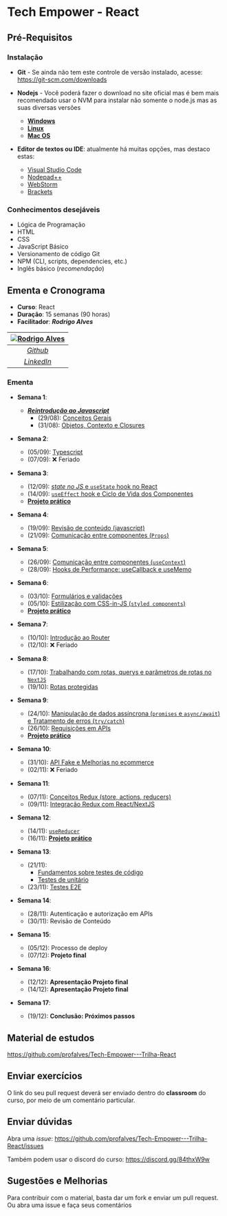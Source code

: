 # Tech Empower - React

## Pré-Requisitos

### Instalação

- **Git** - Se ainda não tem este controle de versão instalado, acesse: <https://git-scm.com/downloads>

- **Nodejs** - Você poderá fazer o download no site oficial mas é bem mais recomendado usar o NVM para instalar não somente o node.js mas as suas diversas versões
  - [**Windows**](https://github.com/coreybutler/nvm-windows)
  - [**Linux**](https://github.com/nvm-sh/nvm#installing-and-updating)
  - [**Mac OS**](https://tecadmin.net/install-nvm-macos-with-homebrew/)

- **Editor de textos ou IDE**: atualmente há muitas opções, mas destaco estas:
  - [Visual Studio Code](https://code.visualstudio.com/)
  - [Nodepad++](https://notepad-plus-plus.org/)
  - [WebStorm](https://www.jetbrains.com)
  - [Brackets](https://brackets.io/)

### Conhecimentos desejáveis

- Lógica de Programação
- HTML
- CSS
- JavaScript Básico
- Versionamento de código Git
- NPM (CLI, scripts, dependencies, etc.)
- Inglês básico (*recomendação*)

## Ementa e Cronograma

- **Curso**: React
- **Duração**: 15 semanas (90 horas)
- **Facilitador**: ***Rodrigo Alves***

| [![Rodrigo Alves](https://avatars.githubusercontent.com/u/2893710)](https://github.com/profalves) |
| :-----------------------------------------------------------------------------------------------: |
|                             [*Github*](https://github.com/profalves)                              |
|                    [*LinkedIn*](https://www.linkedin.com/in/rodrigoalvesdev/)                     |

### Ementa

- **Semana 1**:
  - [***Reintrodução ao Javascript***](https://developer.mozilla.org/pt-BR/docs/Web/JavaScript/Language_Overview)
    - (29/08): [Conceitos Gerais](semana-1/introJS-1.md) 
    - (31/08): [Objetos, Contexto e Closures](semana-1/introJS-2.md)

- **Semana 2**: 
  - (05/09): [Typescript](semana-2/typescript.md)
  - (07/09): ❌ Feriado

- **Semana 3**: 
  - (12/09): [*state no JS* e `useState` hook no React](semana-3/state.md)
  - (14/09): [`useEffect` hook e Ciclo de Vida dos Componentes](semana-3/useEffect.md)
  - [**Projeto prático**](semana-2/avaliação%201/avaliação.md)

- **Semana 4**: 
  - (19/09): [Revisão de conteúdo (javascript)](semana-2/avaliação%201/dicas.md)
  - (21/09): [Comunicação entre componentes (`Props`)](semana-4/props-context.md#props)

- **Semana 5**: 
  - (26/09): [Comunicação entre componentes (`useContext`)](semana-4/props-context.md#usecontext-hook)
  - (28/09): [Hooks de Performance: useCallback e useMemo](semana-5/outros-hooks.md)

- **Semana 6**: 
  - (03/10): [Formulários e validações](semana-6/forms.md)
  - (05/10): [Estilização com CSS-in-JS (`styled components`)](semana-6/styled-components.md)
  - [**Projeto prático**]()

- **Semana 7**: 
  - (10/10): [Introdução ao Router](semana-7/react-router.md)
  - (12/10): ❌ Feriado

- **Semana 8**:
  - (17/10): [Trabalhando com rotas, querys e parâmetros de rotas no `NextJS`](semana-8/routes-nextjs.md)
  - (19/10): [Rotas protegidas](semana-8/routes-safety.md)

- **Semana 9**: 
  - (24/10): [Manipulação de dados assíncrona (`promises` e `async/await`) e Tratamento de erros (`try/catch`)](semana-9/async-functions.md)
  - (26/10): [Requisições em APIs](semana-9/requests.md)
  - [**Projeto prático**](semana-9/avaliação%203/ecommerce.md)

- **Semana 10**: 
  - (31/10): [API Fake e Melhorias no ecommerce](semana-10/api.md)
  - (02/11): ❌ Feriado

- **Semana 11**: 
  - (07/11): [Conceitos Redux (store, actions, reducers)](semana-11/redux.md)
  - (09/11): [Integração Redux com React/NextJS]()

- **Semana 12**: 
  - (14/11): [`useReducer`](semana-12/useReducer.md)
  - (16/11): [**Projeto prático**](semana-12/avaliação%204/ecommerce.md)

- **Semana 13**: 
  - (21/11): 
    - [Fundamentos sobre testes de código](semana-13/fundamentos.md)
    - [Testes de unitário](semana-13/unit.md)
  - (23/11): [Testes E2E]()

- **Semana 14**: 
  - (28/11): Autenticação e autorização em APIs
  - (30/11): Revisão de Conteúdo

- **Semana 15**: 
  - (05/12): Processo de deploy
  - (07/12): **Projeto final**

- **Semana 16**: 
  - (12/12): **Apresentação Projeto final**
  - (14/12): **Apresentação Projeto final**

- **Semana 17**: 
  - (19/12): **Conclusão: Próximos passos**

## Material de estudos

<https://github.com/profalves/Tech-Empower---Trilha-React>

## Enviar exercícios

O link do seu pull request deverá ser enviado dentro do **classroom** do curso, por meio de um comentário particular.

## Enviar dúvidas

Abra uma *issue*: <https://github.com/profalves/Tech-Empower---Trilha-React/issues>

Também podem usar o discord do curso: <https://discord.gg/84thxW9w>

## Sugestões e Melhorias

Para contribuir com o material, basta dar um fork e enviar um pull request. Ou abra uma issue e faça seus comentários
